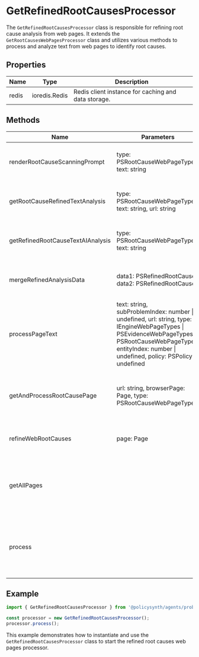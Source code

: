 # GetRefinedRootCausesProcessor

The `GetRefinedRootCausesProcessor` class is responsible for refining root cause analysis from web pages. It extends the `GetRootCausesWebPagesProcessor` class and utilizes various methods to process and analyze text from web pages to identify root causes.

## Properties

| Name   | Type | Description |
|--------|------|-------------|
| redis  | ioredis.Redis | Redis client instance for caching and data storage. |

## Methods

| Name                                | Parameters                                                                 | Return Type            | Description                                                                 |
|-------------------------------------|----------------------------------------------------------------------------|------------------------|-----------------------------------------------------------------------------|
| renderRootCauseScanningPrompt       | type: PSRootCauseWebPageTypes, text: string                                | (SystemMessage \| HumanMessage)[] | Renders the prompt for root cause scanning.                                 |
| getRootCauseRefinedTextAnalysis     | type: PSRootCauseWebPageTypes, text: string, url: string                   | Promise<PSRefinedRootCause[]> | Analyzes the text to identify refined root causes.                          |
| getRefinedRootCauseTextAIAnalysis   | type: PSRootCauseWebPageTypes, text: string                                | Promise<PSRefinedRootCause[]> | Calls the AI model to get refined root cause analysis.                      |
| mergeRefinedAnalysisData            | data1: PSRefinedRootCause, data2: PSRefinedRootCause                       | PSRefinedRootCause     | Merges two refined analysis data objects.                                   |
| processPageText                     | text: string, subProblemIndex: number \| undefined, url: string, type: IEngineWebPageTypes \| PSEvidenceWebPageTypes \| PSRootCauseWebPageTypes, entityIndex: number \| undefined, policy: PSPolicy \| undefined | Promise<any> | Processes the text of a web page to identify root causes.                  |
| getAndProcessRootCausePage          | url: string, browserPage: Page, type: PSRootCauseWebPageTypes              | Promise<boolean>       | Retrieves and processes a web page to identify root causes.                 |
| refineWebRootCauses                 | page: Page                                                                 | Promise<void>          | Refines root causes from web pages.                                         |
| getAllPages                         |                                                                            | Promise<void>          | Retrieves and processes all relevant web pages for root cause analysis.     |
| process                             |                                                                            | Promise<void>          | Main process method to start the refined root causes web pages processor.   |

## Example

```typescript
import { GetRefinedRootCausesProcessor } from '@policysynth/agents/problems/web/old/getRefinedRootCauses.js';

const processor = new GetRefinedRootCausesProcessor();
processor.process();
```

This example demonstrates how to instantiate and use the `GetRefinedRootCausesProcessor` class to start the refined root causes web pages processor.